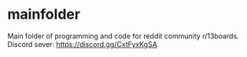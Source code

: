 # mainfolder
Main folder of programming and code for reddit community r/13boards.
Discord sever: https://discord.gg/CxtFyxKgSA
